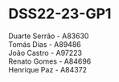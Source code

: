 # DSS22-23-GP1

Duarte Serrão - A83630 <br />
Tomás Dias - A89486 <br />
João Castro - A97223 <br />
Renato Gomes - A84696 <br />
Henrique Paz - A84372 <br />
